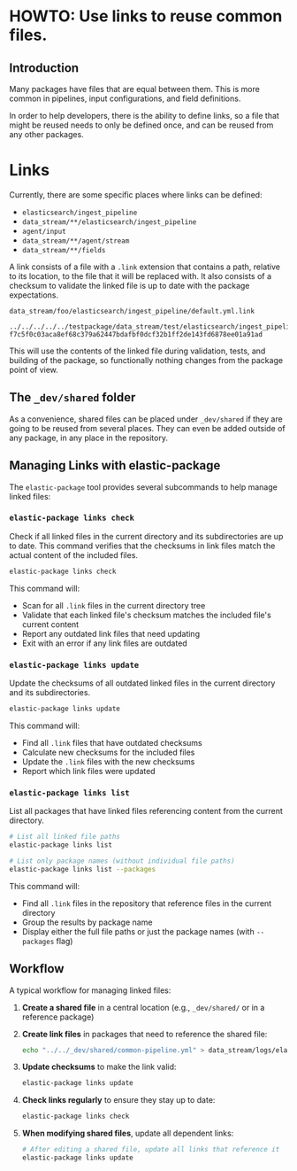 # HOWTO: Use links to reuse common files.

## Introduction

Many packages have files that are equal between them. This is more common in pipelines, 
input configurations, and field definitions.

In order to help developers, there is the ability to define links, so a file that might be reused needs to only be defined once, and can be reused from any other packages.


# Links

Currently, there are some specific places where links can be defined:

- `elasticsearch/ingest_pipeline`
- `data_stream/**/elasticsearch/ingest_pipeline`
- `agent/input`
- `data_stream/**/agent/stream`
- `data_stream/**/fields`

A link consists of a file with a `.link` extension that contains a path, relative to its location, to the file that it will be replaced with. It also consists of a checksum to validate the linked file is up to date with the package expectations.

`data_stream/foo/elasticsearch/ingest_pipeline/default.yml.link`

```
../../../../../testpackage/data_stream/test/elasticsearch/ingest_pipeline/default.yml f7c5f0c03aca8ef68c379a62447bdafbf0dcf32b1ff2de143fd6878ee01a91ad
```

This will use the contents of the linked file during validation, tests, and building of the package, so functionally nothing changes from the package point of view.

## The `_dev/shared` folder

As a convenience, shared files can be placed under `_dev/shared` if they are going to be
reused from several places. They can even be added outside of any package, in any place in the repository.

## Managing Links with elastic-package

The `elastic-package` tool provides several subcommands to help manage linked files:

### `elastic-package links check`

Check if all linked files in the current directory and its subdirectories are up to date. This command verifies that the checksums in link files match the actual content of the included files.

```bash
elastic-package links check
```

This command will:
- Scan for all `.link` files in the current directory tree
- Validate that each linked file's checksum matches the included file's current content
- Report any outdated link files that need updating
- Exit with an error if any link files are outdated

### `elastic-package links update`

Update the checksums of all outdated linked files in the current directory and its subdirectories.

```bash
elastic-package links update
```

This command will:
- Find all `.link` files that have outdated checksums
- Calculate new checksums for the included files
- Update the `.link` files with the new checksums
- Report which link files were updated

### `elastic-package links list`

List all packages that have linked files referencing content from the current directory.

```bash
# List all linked file paths
elastic-package links list

# List only package names (without individual file paths)
elastic-package links list --packages
```

This command will:
- Find all `.link` files in the repository that reference files in the current directory
- Group the results by package name
- Display either the full file paths or just the package names (with `--packages` flag)

## Workflow

A typical workflow for managing linked files:

1. **Create a shared file** in a central location (e.g., `_dev/shared/` or in a reference package)

2. **Create link files** in packages that need to reference the shared file:
   ```bash
   echo "../../_dev/shared/common-pipeline.yml" > data_stream/logs/elasticsearch/ingest_pipeline/default.yml.link
   ```

3. **Update checksums** to make the link valid:
   ```bash
   elastic-package links update
   ```

4. **Check links regularly** to ensure they stay up to date:
   ```bash
   elastic-package links check
   ```

5. **When modifying shared files**, update all dependent links:
   ```bash
   # After editing a shared file, update all links that reference it
   elastic-package links update
   ```
